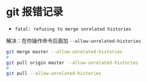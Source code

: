 # git 报错记录

- `fatal: refusing to merge unrelated histories`

解决：在你操作命令后面加 `--allow-unrelated-histories`

```sh
git merge master --allow-unrelated-histories
#
git pull origin master --allow-unrelated-histories
#
git pull --allow-unrelated-histories
```